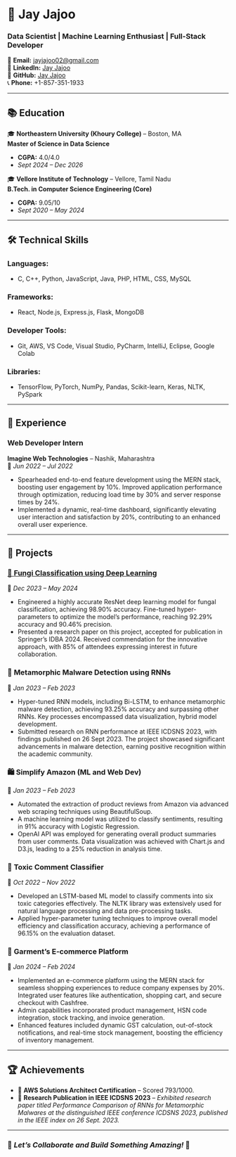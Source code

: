 # 🌟 Jay Jajoo  

### **Data Scientist | Machine Learning Enthusiast | Full-Stack Developer**  

📧 **Email:** [jayjajoo02@gmail.com](mailto:jayjajoo02@gmail.com)  
🔗 **LinkedIn:** [Jay Jajoo](https://www.linkedin.com/in/jay-jajoo-64958b15a)  
🐙 **GitHub:** [Jay Jajoo](https://github.com/JayJajoo)  
📞 **Phone:** +1-857-351-1933  

---

## 📚 **Education**  

🎓 **Northeastern University (Khoury College)** – Boston, MA  
**Master of Science in Data Science**  
- **CGPA:** 4.0/4.0  
- *Sept 2024 – Dec 2026*  

🎓 **Vellore Institute of Technology** – Vellore, Tamil Nadu  
**B.Tech. in Computer Science Engineering (Core)**  
- **CGPA:** 9.05/10  
- *Sept 2020 – May 2024*  

---

## 🛠️ Technical Skills  

### **Languages:**  
- C, C++, Python, JavaScript, Java, PHP, HTML, CSS, MySQL  

### **Frameworks:**  
- React, Node.js, Express.js, Flask, MongoDB  

### **Developer Tools:**  
- Git, AWS, VS Code, Visual Studio, PyCharm, IntelliJ, Eclipse, Google Colab  

### **Libraries:**  
- TensorFlow, PyTorch, NumPy, Pandas, Scikit-learn, Keras, NLTK, PySpark  

---

## 💼 **Experience**  

### **Web Developer Intern**  
**Imagine Web Technologies** – Nashik, Maharashtra  
📅 *Jun 2022 – Jul 2022*  
- Spearheaded end-to-end feature development using the MERN stack, boosting user engagement by 10%. Improved 
application performance through optimization, reducing load time by 30% and server response times by 24%. 
- Implemented a dynamic, real-time dashboard, significantly elevating user interaction and satisfaction by 20%, 
contributing to an enhanced overall user experience. 

---

## 📂 **Projects**  

### [🧠 **Fungi Classification using Deep Learning**](https://github.com/JayJajoo/Capstone-project)  
📅 *Dec 2023 – May 2024*  
- Engineered a highly accurate ResNet deep learning model for fungal classification, achieving 98.90% accuracy. Fine-tuned hyper-parameters to optimize the model’s performance, reaching 92.29% accuracy and 90.46% precision. 
- Presented a research paper on this project, accepted for publication in Springer’s IDBA 2024. Received commendation for the innovative approach, with 85% of attendees expressing interest in future collaboration.  

### 🔐 **Metamorphic Malware Detection using RNNs**  
📅 *Jan 2023 – Feb 2023*  
- Hyper-tuned RNN models, including Bi-LSTM, to enhance metamorphic malware detection, achieving 93.25% 
accuracy and surpassing other RNNs. Key processes encompassed data visualization, hybrid model development. 
- Submitted research on RNN performance at IEEE ICDSNS 2023, with findings published on 26 Sept 2023. The project showcased significant advancements in malware detection, earning positive recognition within the academic community. 

### 🛍️ **Simplify Amazon (ML and Web Dev)**  
📅 *Jan 2023 – Feb 2023*  
- Automated the extraction of product reviews from Amazon via advanced web scraping techniques using BeautifulSoup. 
- A machine learning model was utilized to classify sentiments, resulting in 91% accuracy with Logistic Regression. 
- OpenAI API was employed for generating overall product summaries from user comments. Data visualization was achieved with Chart.js and D3.js, leading to a 25% reduction in analysis time. 

### 💬 **Toxic Comment Classifier**  
📅 *Oct 2022 – Nov 2022*  
- Developed an LSTM-based ML model to classify comments into six toxic categories effectively. The NLTK library was extensively used for natural language processing and data pre-processing tasks. 
- Applied hyper-parameter tuning techniques to improve overall model efficiency and classification accuracy, achieving a performance of 96.15% on the evaluation dataset.

### 🛒 **Garment’s E-commerce Platform**  
📅 *Jan 2024 – Feb 2024*  
- Implemented an e-commerce platform using the MERN stack for seamless shopping experiences to reduce company expenses by 20%. Integrated user features like authentication, shopping cart, and secure checkout with Cashfree. 
- Admin capabilities incorporated product management, HSN code integration, stock tracking, and invoice generation.
- Enhanced features included dynamic GST calculation, out-of-stock notifications, and real-time stock management, boosting the efficiency of inventory management.  

---

## 🏆 **Achievements**  

- 🏅 **AWS Solutions Architect Certification** – Scored 793/1000.  
- 📜 **Research Publication in IEEE ICDSNS 2023** – *Exhibited research paper titled Performance Comparison of RNNs for Metamorphic Malwares at the distinguished IEEE conference ICDSNS 2023, published in the IEEE index on 26 Sept. 2023.*  

---

### 🌟 *Let’s Collaborate and Build Something Amazing!* 🌟

